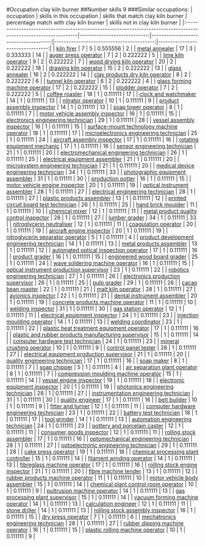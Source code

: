 #Occupation clay kiln burner
##Number skills 9
###Similar occupations:
| occupation                                                                                                      |   skills in this occupation |   skills that match clay kiln burner |   percentage match with clay kiln burner |   skills not in clay kiln burner |
|:----------------------------------------------------------------------------------------------------------------|----------------------------:|-------------------------------------:|-----------------------------------------:|---------------------------------:|
| [kiln firer](kiln_firer.md)                                                                                     |                           7 |                                    5 |                                 0.555556 |                                2 |
| [metal annealer](metal_annealer.md)                                                                             |                          17 |                                    3 |                                 0.333333 |                               14 |
| [auger press operator](auger_press_operator.md)                                                                 |                           7 |                                    2 |                                 0.222222 |                                5 |
| [lime kiln operator](lime_kiln_operator.md)                                                                     |                           9 |                                    2 |                                 0.222222 |                                7 |
| [wood drying kiln operator](wood_drying_kiln_operator.md)                                                       |                          20 |                                    2 |                                 0.222222 |                               18 |
| [drawing kiln operator](drawing_kiln_operator.md)                                                               |                          15 |                                    2 |                                 0.222222 |                               13 |
| [glass annealer](glass_annealer.md)                                                                             |                          16 |                                    2 |                                 0.222222 |                               14 |
| [clay products dry kiln operator](clay_products_dry_kiln_operator.md)                                           |                           8 |                                    2 |                                 0.222222 |                                6 |
| [tunnel kiln operator](tunnel_kiln_operator.md)                                                                 |                           6 |                                    2 |                                 0.222222 |                                4 |
| [glass forming machine operator](glass_forming_machine_operator.md)                                             |                          17 |                                    2 |                                 0.222222 |                               15 |
| [plodder operator](plodder_operator.md)                                                                         |                           7 |                                    2 |                                 0.222222 |                                5 |
| [coffee roaster](coffee_roaster.md)                                                                             |                          18 |                                    1 |                                 0.111111 |                               17 |
| [clock and watchmaker](clock_and_watchmaker.md)                                                                 |                          14 |                                    1 |                                 0.111111 |                               13 |
| [nitrator operator](nitrator_operator.md)                                                                       |                          10 |                                    1 |                                 0.111111 |                                9 |
| [product assembly inspector](product_assembly_inspector.md)                                                     |                          14 |                                    1 |                                 0.111111 |                               13 |
| [soap tower operator](soap_tower_operator.md)                                                                   |                           8 |                                    1 |                                 0.111111 |                                7 |
| [motor vehicle assembly inspector](motor_vehicle_assembly_inspector.md)                                         |                          16 |                                    1 |                                 0.111111 |                               15 |
| [electronics engineering technician](electronics_engineering_technician.md)                                     |                          29 |                                    1 |                                 0.111111 |                               28 |
| [vessel assembly inspector](vessel_assembly_inspector.md)                                                       |                          16 |                                    1 |                                 0.111111 |                               15 |
| [surface-mount technology machine operator](surface-mount_technology_machine_operator.md)                       |                          18 |                                    1 |                                 0.111111 |                               17 |
| [microelectronics engineering technician](microelectronics_engineering_technician.md)                           |                          25 |                                    1 |                                 0.111111 |                               24 |
| [aircraft assembly inspector](aircraft_assembly_inspector.md)                                                   |                          17 |                                    1 |                                 0.111111 |                               16 |
| [rotating equipment mechanic](rotating_equipment_mechanic.md)                                                   |                          17 |                                    1 |                                 0.111111 |                               16 |
| [sensor engineering technician](sensor_engineering_technician.md)                                               |                          21 |                                    1 |                                 0.111111 |                               20 |
| [electromechanical engineering technician](electromechanical_engineering_technician.md)                         |                          26 |                                    1 |                                 0.111111 |                               25 |
| [electrical equipment assembler](electrical_equipment_assembler.md)                                             |                          21 |                                    1 |                                 0.111111 |                               20 |
| [microsystem engineering technician](microsystem_engineering_technician.md)                                     |                          21 |                                    1 |                                 0.111111 |                               20 |
| [medical device engineering technician](medical_device_engineering_technician.md)                               |                          34 |                                    1 |                                 0.111111 |                               33 |
| [photographic equipment assembler](photographic_equipment_assembler.md)                                         |                          31 |                                    1 |                                 0.111111 |                               30 |
| [production potter](production_potter.md)                                                                       |                          16 |                                    1 |                                 0.111111 |                               15 |
| [motor vehicle engine inspector](motor_vehicle_engine_inspector.md)                                             |                          20 |                                    1 |                                 0.111111 |                               19 |
| [optical instrument assembler](optical_instrument_assembler.md)                                                 |                          28 |                                    1 |                                 0.111111 |                               27 |
| [electrical engineering technician](electrical_engineering_technician.md)                                       |                          28 |                                    1 |                                 0.111111 |                               27 |
| [plastic products assembler](plastic_products_assembler.md)                                                     |                          13 |                                    1 |                                 0.111111 |                               12 |
| [printed circuit board test technician](printed_circuit_board_test_technician.md)                               |                          26 |                                    1 |                                 0.111111 |                               25 |
| [hand brick moulder](hand_brick_moulder.md)                                                                     |                          11 |                                    1 |                                 0.111111 |                               10 |
| [chemical mixer](chemical_mixer.md)                                                                             |                          12 |                                    1 |                                 0.111111 |                               11 |
| [metal product quality control inspector](metal_product_quality_control_inspector.md)                           |                          28 |                                    1 |                                 0.111111 |                               27 |
| [lumber grader](lumber_grader.md)                                                                               |                          34 |                                    1 |                                 0.111111 |                               33 |
| [nitroglycerin neutraliser](nitroglycerin_neutraliser.md)                                                       |                          12 |                                    1 |                                 0.111111 |                               11 |
| [coagulation operator](coagulation_operator.md)                                                                 |                          20 |                                    1 |                                 0.111111 |                               19 |
| [aircraft engine inspector](aircraft_engine_inspector.md)                                                       |                          20 |                                    1 |                                 0.111111 |                               19 |
| [nitroglycerin separator operator](nitroglycerin_separator_operator.md)                                         |                           5 |                                    1 |                                 0.111111 |                                4 |
| [product development engineering technician](product_development_engineering_technician.md)                     |                          14 |                                    1 |                                 0.111111 |                               13 |
| [metal products assembler](metal_products_assembler.md)                                                         |                          13 |                                    1 |                                 0.111111 |                               12 |
| [automated optical inspection operator](automated_optical_inspection_operator.md)                               |                          17 |                                    1 |                                 0.111111 |                               16 |
| [product grader](product_grader.md)                                                                             |                          16 |                                    1 |                                 0.111111 |                               15 |
| [engineered wood board grader](engineered_wood_board_grader.md)                                                 |                          25 |                                    1 |                                 0.111111 |                               24 |
| [wave soldering machine operator](wave_soldering_machine_operator.md)                                           |                          16 |                                    1 |                                 0.111111 |                               15 |
| [optical instrument production supervisor](optical_instrument_production_supervisor.md)                         |                          23 |                                    1 |                                 0.111111 |                               22 |
| [robotics engineering technician](robotics_engineering_technician.md)                                           |                          27 |                                    1 |                                 0.111111 |                               26 |
| [electronics production supervisor](electronics_production_supervisor.md)                                       |                          26 |                                    1 |                                 0.111111 |                               25 |
| [pulp grader](pulp_grader.md)                                                                                   |                          29 |                                    1 |                                 0.111111 |                               28 |
| [cacao bean roaster](cacao_bean_roaster.md)                                                                     |                          22 |                                    1 |                                 0.111111 |                               21 |
| [malt kiln operator](malt_kiln_operator.md)                                                                     |                          28 |                                    1 |                                 0.111111 |                               27 |
| [avionics inspector](avionics_inspector.md)                                                                     |                          22 |                                    1 |                                 0.111111 |                               21 |
| [dental instrument assembler](dental_instrument_assembler.md)                                                   |                          20 |                                    1 |                                 0.111111 |                               19 |
| [concrete products machine operator](concrete_products_machine_operator.md)                                     |                          11 |                                    1 |                                 0.111111 |                               10 |
| [welding inspector](welding_inspector.md)                                                                       |                          31 |                                    1 |                                 0.111111 |                               30 |
| [gas station operator](gas_station_operator.md)                                                                 |                          12 |                                    1 |                                 0.111111 |                               11 |
| [electrical equipment inspector](electrical_equipment_inspector.md)                                             |                          24 |                                    1 |                                 0.111111 |                               23 |
| [injection moulding operator](injection_moulding_operator.md)                                                   |                          14 |                                    1 |                                 0.111111 |                               13 |
| [welding coordinator](welding_coordinator.md)                                                                   |                          23 |                                    1 |                                 0.111111 |                               22 |
| [plastic heat treatment equipment operator](plastic_heat_treatment_equipment_operator.md)                       |                          17 |                                    1 |                                 0.111111 |                               16 |
| [plastic and rubber products manufacturing supervisor](plastic_and_rubber_products_manufacturing_supervisor.md) |                          15 |                                    1 |                                 0.111111 |                               14 |
| [computer hardware test technician](computer_hardware_test_technician.md)                                       |                          24 |                                    1 |                                 0.111111 |                               23 |
| [mineral crushing operator](mineral_crushing_operator.md)                                                       |                          10 |                                    1 |                                 0.111111 |                                9 |
| [control panel tester](control_panel_tester.md)                                                                 |                          28 |                                    1 |                                 0.111111 |                               27 |
| [electrical equipment production supervisor](electrical_equipment_production_supervisor.md)                     |                          21 |                                    1 |                                 0.111111 |                               20 |
| [quality engineering technician](quality_engineering_technician.md)                                             |                          17 |                                    1 |                                 0.111111 |                               16 |
| [soap maker](soap_maker.md)                                                                                     |                           8 |                                    1 |                                 0.111111 |                                7 |
| [soap chipper](soap_chipper.md)                                                                                 |                           5 |                                    1 |                                 0.111111 |                                4 |
| [air separation plant operator](air_separation_plant_operator.md)                                               |                           8 |                                    1 |                                 0.111111 |                                7 |
| [compression moulding machine operator](compression_moulding_machine_operator.md)                               |                          15 |                                    1 |                                 0.111111 |                               14 |
| [vessel engine inspector](vessel_engine_inspector.md)                                                           |                          19 |                                    1 |                                 0.111111 |                               18 |
| [electronic equipment inspector](electronic_equipment_inspector.md)                                             |                          20 |                                    1 |                                 0.111111 |                               19 |
| [photonics engineering technician](photonics_engineering_technician.md)                                         |                          28 |                                    1 |                                 0.111111 |                               27 |
| [instrumentation engineering technician](instrumentation_engineering_technician.md)                             |                          31 |                                    1 |                                 0.111111 |                               30 |
| [quality engineer](quality_engineer.md)                                                                         |                          17 |                                    1 |                                 0.111111 |                               16 |
| [belt builder](belt_builder.md)                                                                                 |                          10 |                                    1 |                                 0.111111 |                                9 |
| [fitter and turner](fitter_and_turner.md)                                                                       |                          12 |                                    1 |                                 0.111111 |                               11 |
| [computer hardware engineering technician](computer_hardware_engineering_technician.md)                         |                          23 |                                    1 |                                 0.111111 |                               22 |
| [battery test technician](battery_test_technician.md)                                                           |                          18 |                                    1 |                                 0.111111 |                               17 |
| [tool grinder](tool_grinder.md)                                                                                 |                          14 |                                    1 |                                 0.111111 |                               13 |
| [automation engineering technician](automation_engineering_technician.md)                                       |                          24 |                                    1 |                                 0.111111 |                               23 |
| [pottery and porcelain caster](pottery_and_porcelain_caster.md)                                                 |                          12 |                                    1 |                                 0.111111 |                               11 |
| [consumer goods inspector](consumer_goods_inspector.md)                                                         |                          12 |                                    1 |                                 0.111111 |                               11 |
| [rolling stock assembler](rolling_stock_assembler.md)                                                           |                          17 |                                    1 |                                 0.111111 |                               16 |
| [optomechanical engineering technician](optomechanical_engineering_technician.md)                               |                          28 |                                    1 |                                 0.111111 |                               27 |
| [optoelectronic engineering technician](optoelectronic_engineering_technician.md)                               |                          29 |                                    1 |                                 0.111111 |                               28 |
| [cake press operator](cake_press_operator.md)                                                                   |                          19 |                                    1 |                                 0.111111 |                               18 |
| [chemical processing plant controller](chemical_processing_plant_controller.md)                                 |                          15 |                                    1 |                                 0.111111 |                               14 |
| [filament winding operator](filament_winding_operator.md)                                                       |                          14 |                                    1 |                                 0.111111 |                               13 |
| [fibreglass machine operator](fibreglass_machine_operator.md)                                                   |                          17 |                                    1 |                                 0.111111 |                               16 |
| [rolling stock engine inspector](rolling_stock_engine_inspector.md)                                             |                          21 |                                    1 |                                 0.111111 |                               20 |
| [fibre machine tender](fibre_machine_tender.md)                                                                 |                          13 |                                    1 |                                 0.111111 |                               12 |
| [rubber products machine operator](rubber_products_machine_operator.md)                                         |                          11 |                                    1 |                                 0.111111 |                               10 |
| [motor vehicle body assembler](motor_vehicle_body_assembler.md)                                                 |                          15 |                                    1 |                                 0.111111 |                               14 |
| [chemical plant control room operator](chemical_plant_control_room_operator.md)                                 |                          10 |                                    1 |                                 0.111111 |                                9 |
| [pultrusion machine operator](pultrusion_machine_operator.md)                                                   |                          14 |                                    1 |                                 0.111111 |                               13 |
| [gas processing plant supervisor](gas_processing_plant_supervisor.md)                                           |                          15 |                                    1 |                                 0.111111 |                               14 |
| [vacuum forming machine operator](vacuum_forming_machine_operator.md)                                           |                          14 |                                    1 |                                 0.111111 |                               13 |
| [calculation engineer](calculation_engineer.md)                                                                 |                          12 |                                    1 |                                 0.111111 |                               11 |
| [stone driller](stone_driller.md)                                                                               |                          14 |                                    1 |                                 0.111111 |                               13 |
| [rolling stock assembly inspector](rolling_stock_assembly_inspector.md)                                         |                          16 |                                    1 |                                 0.111111 |                               15 |
| [dry press operator](dry_press_operator.md)                                                                     |                           7 |                                    1 |                                 0.111111 |                                6 |
| [mechatronics engineering technician](mechatronics_engineering_technician.md)                                   |                          28 |                                    1 |                                 0.111111 |                               27 |
| [rubber dipping machine operator](rubber_dipping_machine_operator.md)                                           |                          16 |                                    1 |                                 0.111111 |                               15 |
| [plastic rolling machine operator](plastic_rolling_machine_operator.md)                                         |                          10 |                                    1 |                                 0.111111 |                                9 |
